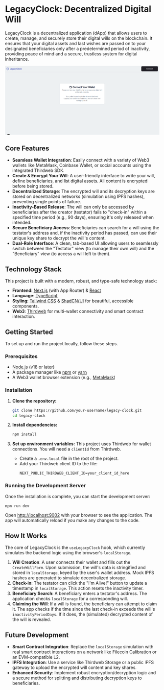 # LegacyClock: Decentralized Digital Will

LegacyClock is a decentralized application (dApp) that allows users to create, manage, and securely store their digital wills on the blockchain. It ensures that your digital assets and last wishes are passed on to your designated beneficiaries only after a predetermined period of inactivity, providing peace of mind and a secure, trustless system for digital inheritance.

![LegacyClock Screenshot](https://github.com/kodkenyalang/LegacyCLock/blob/main/LegacyClock.png)

## Core Features

*   **Seamless Wallet Integration**: Easily connect with a variety of Web3 wallets like MetaMask, Coinbase Wallet, or social accounts using the integrated Thirdweb SDK.
*   **Create & Encrypt Your Will**: A user-friendly interface to write your will, define beneficiaries, and list digital assets. All content is encrypted before being stored.
*   **Decentralized Storage**: The encrypted will and its decryption keys are stored on decentralized networks (simulation using IPFS hashes), preventing single points of failure.
*   **Inactivity-Based Release**: The will can only be accessed by beneficiaries after the creator (testator) fails to "check-in" within a specified time period (e.g., 90 days), ensuring it's only released when intended.
*   **Secure Beneficiary Access**: Beneficiaries can search for a will using the testator's address and, if the inactivity period has passed, can use their unique key share to decrypt the will's content.
*   **Dual-Role Interface**: A clean, tab-based UI allowing users to seamlessly switch between the "Testator" view (to manage their own will) and the "Beneficiary" view (to access a will left to them).

## Technology Stack

This project is built with a modern, robust, and type-safe technology stack:

*   **Frontend**: [Next.js](https://nextjs.org/) (with App Router) & [React](https://reactjs.org/)
*   **Language**: [TypeScript](https://www.typescriptlang.org/)
*   **Styling**: [Tailwind CSS](https://tailwindcss.com/) & [ShadCN/UI](https://ui.shadcn.com/) for beautiful, accessible components.
*   **Web3**: [Thirdweb](https://thirdweb.com/) for multi-wallet connectivity and smart contract interaction.
  

## Getting Started

To set up and run the project locally, follow these steps.

### Prerequisites

*   [Node.js](https://nodejs.org/en/) (v18 or later)
*   A package manager like [npm](https://www.npmjs.com/) or [yarn](https://yarnpkg.com/)
*   A Web3 wallet browser extension (e.g., [MetaMask](https://metamask.io/))

### Installation

1.  **Clone the repository:**
    ```bash
    git clone https://github.com/your-username/legacy-clock.git
    cd legacy-clock
    ```

2.  **Install dependencies:**
    ```bash
    npm install
    ```

3.  **Set up environment variables:**
    This project uses Thirdweb for wallet connections. You will need a `clientId` from Thirdweb.
    *   Create a `.env.local` file in the root of the project.
    *   Add your Thirdweb client ID to the file:
        ```
        NEXT_PUBLIC_THIRDWEB_CLIENT_ID=your_client_id_here
        ```

### Running the Development Server

Once the installation is complete, you can start the development server:

```bash
npm run dev
```

Open [http://localhost:9002](http://localhost:9002) with your browser to see the application. The app will automatically reload if you make any changes to the code.

## How It Works

The core of LegacyClock is the `useLegacyClock` hook, which currently simulates the backend logic using the browser's `localStorage`.

1.  **Will Creation**: A user connects their wallet and fills out the `CreateWillForm`. Upon submission, the will's data is stringified and stored in `localStorage`, keyed by the user's wallet address. Mock IPFS hashes are generated to simulate decentralized storage.
2.  **Check-in**: The testator can click the "I'm Alive!" button to update a timestamp in `localStorage`. This action resets the inactivity timer.
3.  **Beneficiary Search**: A beneficiary enters a testator's address. The application checks `localStorage` for a corresponding will.
4.  **Claiming the Will**: If a will is found, the beneficiary can attempt to claim it. The app checks if the time since the last check-in exceeds the will's `inactivityPeriodDays`. If it does, the (simulated) decrypted content of the will is revealed.

## Future Development

*   **Smart Contract Integration**: Replace the `localStorage` simulation with real smart contract interactions on a network like Filecoin Calibration or an EVM-compatible L2.
*   **IPFS Integration**: Use a service like Thirdweb Storage or a public IPFS gateway to upload the encrypted will content and key shares.
*   **Enhanced Security**: Implement robust encryption/decryption logic and a secure method for splitting and distributing decryption keys to beneficiaries.
